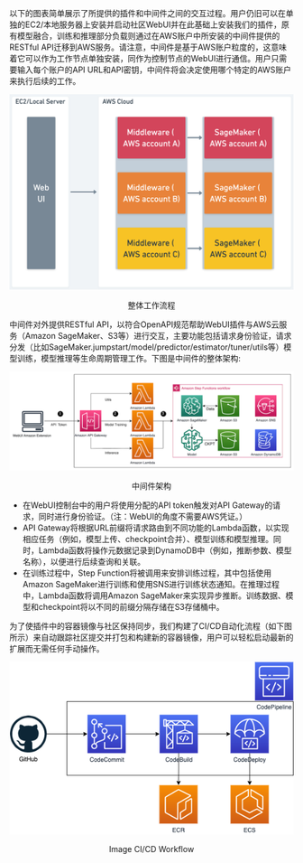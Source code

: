 以下的图表简单展示了所提供的插件和中间件之间的交互过程。用户仍旧可以在单独的EC2/本地服务器上安装并启动社区WebUI并在此基础上安装我们的插件，原有模型融合，训练和推理部分负载则通过在AWS账户中所安装的中间件提供的RESTful API迁移到AWS服务。请注意，中间件是基于AWS账户粒度的，这意味着它可以作为工作节点单独安装，同作为控制节点的WebUI进行通信。用户只需要输入每个账户的API URL和API密钥，中间件将会决定使用哪个特定的AWS账户来执行后续的工作。

![workflow](../images/workflow.png)
<center>整体工作流程</center>

中间件对外提供RESTful API，以符合OpenAPI规范帮助WebUI插件与AWS云服务（Amazon SageMaker、S3等）进行交互，主要功能包括请求身份验证，请求分发（比如SageMaker.jumpstart/model/predictor/estimator/tuner/utils等）模型训练，模型推理等生命周期管理工作。下图是中间件的整体架构:

![middleware](../images/middleware.png)
<center>中间件架构</center>

- 在WebUI控制台中的用户将使用分配的API token触发对API Gateway的请求，同时进行身份验证。（注：WebUI的角度不需要AWS凭证。）
- API Gateway将根据URL前缀将请求路由到不同功能的Lambda函数，以实现相应任务（例如，模型上传、checkpoint合并）、模型训练和模型推理。同时，Lambda函数将操作元数据记录到DynamoDB中（例如，推断参数、模型名称），以便进行后续查询和关联。
- 在训练过程中，Step Function将被调用来安排训练过程，其中包括使用Amazon SageMaker进行训练和使用SNS进行训练状态通知。在推理过程中，Lambda函数将调用Amazon SageMaker来实现异步推断。训练数据、模型和checkpoint将以不同的前缀分隔存储在S3存储桶中。

为了使插件中的容器镜像与社区保持同步，我们构建了CI/CD自动化流程（如下图所示）来自动跟踪社区提交并打包和构建新的容器镜像，用户可以轻松启动最新的扩展而无需任何手动操作。

![cicd](../images/cicd.png)
<center>Image CI/CD Workflow</center>